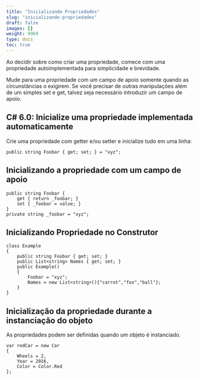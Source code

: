 ```yaml
---
title: "Inicializando Propriedades"
slug: "inicializando-propriedades"
draft: false
images: []
weight: 9969
type: docs
toc: true
---
```


Ao decidir sobre como criar uma propriedade, comece com uma propriedade autoimplementada para simplicidade e brevidade.

Mude para uma propriedade com um campo de apoio somente quando as circunstâncias o exigirem. Se você precisar de outras manipulações além de um simples set e get, talvez seja necessário introduzir um campo de apoio.

## C# 6.0: Inicialize uma propriedade implementada automaticamente
Crie uma propriedade com getter e/ou setter e inicialize tudo em uma linha:

    public string Foobar { get; set; } = "xyz";

## Inicializando a propriedade com um campo de apoio
    public string Foobar { 
        get { return _foobar; }
        set { _foobar = value; }
    }
    private string _foobar = "xyz";

## Inicializando Propriedade no Construtor
    class Example
    {
        public string Foobar { get; set; }
        public List<string> Names { get; set; }
        public Example()
        {
            Foobar = "xyz";
            Names = new List<string>(){"carrot","fox","ball"};
        }
    }

## Inicialização da propriedade durante a instanciação do objeto
As propriedades podem ser definidas quando um objeto é instanciado.

    var redCar = new Car 
    {
        Wheels = 2,
        Year = 2016,
        Color = Color.Red
    };

